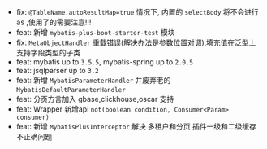 - fix: `@TableName.autoResultMap=true` 情况下, 内置的 `selectBody` 将不会进行 as ,使用了的需要注意!!!
- feat: 新增 `mybatis-plus-boot-starter-test` 模块
- fix: `MetaObjectHandler` 重载错误(解决办法是参数位置对调),填充值在泛型上支持字段类型的子类
- feat: mybatis up to `3.5.5`, mybatis-spring up to `2.0.5`
- feat: jsqlparser up to `3.2`
- feat: 新增 `MybatisParameterHandler` 并废弃老的 `MybatisDefaultParameterHandler`
- feat: 分页方言加入 gbase,clickhouse,oscar 支持
- feat: Wrapper 新增api `not(boolean condition, Consumer<Param> consumer)`
- feat: 新增 `MybatisPlusInterceptor` 解决 多租户和分页 插件一级和二级缓存不正确问题

